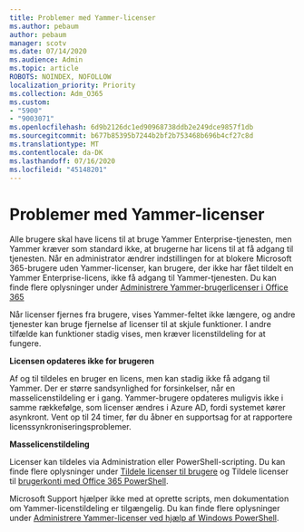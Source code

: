 ```yaml
---
title: Problemer med Yammer-licenser
ms.author: pebaum
author: pebaum
manager: scotv
ms.date: 07/14/2020
ms.audience: Admin
ms.topic: article
ROBOTS: NOINDEX, NOFOLLOW
localization_priority: Priority
ms.collection: Adm_O365
ms.custom:
- "5900"
- "9003071"
ms.openlocfilehash: 6d9b2126dc1ed90968738ddb2e249dce9857f1db
ms.sourcegitcommit: b677b85395b7244b2bf2b753468b696b4cf27c8d
ms.translationtype: MT
ms.contentlocale: da-DK
ms.lasthandoff: 07/16/2020
ms.locfileid: "45148201"
---
```

# <a name="yammer-licensing-issues"></a>Problemer med Yammer-licenser

Alle brugere skal have licens til at bruge Yammer Enterprise-tjenesten, men Yammer kræver som standard ikke, at brugerne har licens til at få adgang til tjenesten. Når en administrator ændrer indstillingen for at blokere Microsoft 365-brugere uden Yammer-licenser, kan brugere, der ikke har fået tildelt en Yammer Enterprise-licens, ikke få adgang til Yammer-tjenesten. Du kan finde flere oplysninger under [Administrere Yammer-brugerlicenser i Office 365](https://docs.microsoft.com/yammer/manage-yammer-users/manage-yammer-licenses-in-office-365) 

Når licenser fjernes fra brugere, vises Yammer-feltet ikke længere, og andre tjenester kan bruge fjernelse af licenser til at skjule funktioner. I andre tilfælde kan funktioner stadig vises, men kræver licenstildeling for at fungere.  

**Licensen opdateres ikke for brugeren**  

Af og til tildeles en bruger en licens, men kan stadig ikke få adgang til Yammer. Der er større sandsynlighed for forsinkelser, når en masselicenstildeling er i gang. Yammer-brugere opdateres muligvis ikke i samme rækkefølge, som licenser ændres i Azure AD, fordi systemet kører asynkront. Vent op til 24 timer, før du åbner en supportsag for at rapportere licenssynkroniseringsproblemer.  

**Masselicenstildeling**  

Licenser kan tildeles via Administration eller PowerShell-scripting. Du kan finde flere oplysninger under [Tildele licenser til brugere](https://docs.microsoft.com/microsoft-365/admin/manage/assign-licenses-to-users) og Tildele licenser til [brugerkonti med Office 365 PowerShell](https://docs.microsoft.com/office365/enterprise/powershell/assign-licenses-to-user-accounts-with-office-365-powershell). 

Microsoft Support hjælper ikke med at oprette scripts, men dokumentation om Yammer-licenstildeling er tilgængelig. Du kan finde flere oplysninger under [Administrere Yammer-licenser ved hjælp af Windows PowerShell](https://docs.microsoft.com/yammer/manage-yammer-users/manage-yammer-licenses-in-office-365#manage-yammer-licenses-by-using-windows-powershell).
